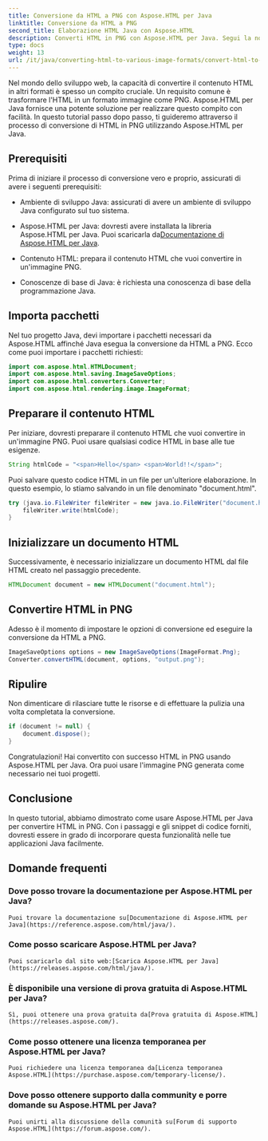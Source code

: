```yaml
---
title: Conversione da HTML a PNG con Aspose.HTML per Java
linktitle: Conversione da HTML a PNG
second_title: Elaborazione HTML Java con Aspose.HTML
description: Converti HTML in PNG con Aspose.HTML per Java. Segui la nostra guida passo passo per una facile conversione da HTML a PNG. Inizia oggi stesso!
type: docs
weight: 13
url: /it/java/converting-html-to-various-image-formats/convert-html-to-png/
---
```


Nel mondo dello sviluppo web, la capacità di convertire il contenuto HTML in altri formati è spesso un compito cruciale. Un requisito comune è trasformare l'HTML in un formato immagine come PNG. Aspose.HTML per Java fornisce una potente soluzione per realizzare questo compito con facilità. In questo tutorial passo dopo passo, ti guideremo attraverso il processo di conversione di HTML in PNG utilizzando Aspose.HTML per Java.

## Prerequisiti

Prima di iniziare il processo di conversione vero e proprio, assicurati di avere i seguenti prerequisiti:

- Ambiente di sviluppo Java: assicurati di avere un ambiente di sviluppo Java configurato sul tuo sistema.

-  Aspose.HTML per Java: dovresti avere installata la libreria Aspose.HTML per Java. Puoi scaricarla da[Documentazione di Aspose.HTML per Java](https://reference.aspose.com/html/java/).

- Contenuto HTML: prepara il contenuto HTML che vuoi convertire in un'immagine PNG.

- Conoscenze di base di Java: è richiesta una conoscenza di base della programmazione Java.

## Importa pacchetti

Nel tuo progetto Java, devi importare i pacchetti necessari da Aspose.HTML affinché Java esegua la conversione da HTML a PNG. Ecco come puoi importare i pacchetti richiesti:

```java
import com.aspose.html.HTMLDocument;
import com.aspose.html.saving.ImageSaveOptions;
import com.aspose.html.converters.Converter;
import com.aspose.html.rendering.image.ImageFormat;
```

## Preparare il contenuto HTML

Per iniziare, dovresti preparare il contenuto HTML che vuoi convertire in un'immagine PNG. Puoi usare qualsiasi codice HTML in base alle tue esigenze.

```java
String htmlCode = "<span>Hello</span> <span>World!!</span>";
```

Puoi salvare questo codice HTML in un file per un'ulteriore elaborazione. In questo esempio, lo stiamo salvando in un file denominato "document.html".

```java
try (java.io.FileWriter fileWriter = new java.io.FileWriter("document.html")) {
    fileWriter.write(htmlCode);
}
```

## Inizializzare un documento HTML

Successivamente, è necessario inizializzare un documento HTML dal file HTML creato nel passaggio precedente.

```java
HTMLDocument document = new HTMLDocument("document.html");
```

## Convertire HTML in PNG

Adesso è il momento di impostare le opzioni di conversione ed eseguire la conversione da HTML a PNG.

```java
ImageSaveOptions options = new ImageSaveOptions(ImageFormat.Png);
Converter.convertHTML(document, options, "output.png");
```

## Ripulire

Non dimenticare di rilasciare tutte le risorse e di effettuare la pulizia una volta completata la conversione.

```java
if (document != null) {
    document.dispose();
}
```

Congratulazioni! Hai convertito con successo HTML in PNG usando Aspose.HTML per Java. Ora puoi usare l'immagine PNG generata come necessario nei tuoi progetti.

## Conclusione

In questo tutorial, abbiamo dimostrato come usare Aspose.HTML per Java per convertire HTML in PNG. Con i passaggi e gli snippet di codice forniti, dovresti essere in grado di incorporare questa funzionalità nelle tue applicazioni Java facilmente.

## Domande frequenti

### Dove posso trovare la documentazione per Aspose.HTML per Java?
    Puoi trovare la documentazione su[Documentazione di Aspose.HTML per Java](https://reference.aspose.com/html/java/).

### Come posso scaricare Aspose.HTML per Java?
    Puoi scaricarlo dal sito web:[Scarica Aspose.HTML per Java](https://releases.aspose.com/html/java/).

### È disponibile una versione di prova gratuita di Aspose.HTML per Java?
    Sì, puoi ottenere una prova gratuita da[Prova gratuita di Aspose.HTML](https://releases.aspose.com/).

### Come posso ottenere una licenza temporanea per Aspose.HTML per Java?
    Puoi richiedere una licenza temporanea da[Licenza temporanea Aspose.HTML](https://purchase.aspose.com/temporary-license/).

### Dove posso ottenere supporto dalla community e porre domande su Aspose.HTML per Java?
    Puoi unirti alla discussione della comunità su[Forum di supporto Aspose.HTML](https://forum.aspose.com/).